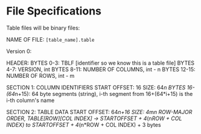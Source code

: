# File Specifications

Table files will be binary files:

NAME OF FILE: `[table_name].table`

Version 0:

HEADER:
BYTES 0-3: TBLF [identifier so we know this is a table file]
BYTES 4-7: VERSION, int
BYTES 8-11: NUMBER OF COLUMNS, int - n
BYTES 12-15: NUMBER OF ROWS, int - m

SECTION 1: COLUMN IDENTIFIERS
START OFFSET: 16
SIZE: 64*n
BYTES 16-(64*n+15): 64 byte segments (string), i-th segment from 16+(64*i+15) is the i-th column's name

SECTION 2: TABLE DATA
START OFFSET: 64*n+16
SIZE: 4*m*n
ROW-MAJOR ORDER, TABLE[ROW][COL INDEX] -> STARTOFFSET + 4*(n*ROW + COL INDEX) to STARTOFFSET + 4*(n*ROW + COL INDEX) + 3 bytes
